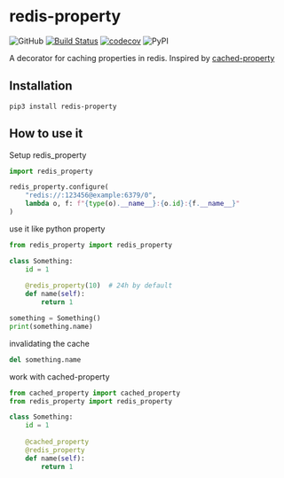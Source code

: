 # redis-property
![GitHub](https://img.shields.io/github/license/Ed-XCF/redis-property)
[![Build Status](https://app.travis-ci.com/Ed-XCF/redis-property.svg?branch=main)](https://app.travis-ci.com/Ed-XCF/redis-property)
[![codecov](https://codecov.io/gh/Ed-XCF/redis-property/branch/main/graph/badge.svg?token=J3HnAigB4J)](undefined)
![PyPI](https://img.shields.io/pypi/v/redis-property)

A decorator for caching properties in redis. Inspired by [cached-property](https://github.com/pydanny/cached-property)

## Installation
```shell
pip3 install redis-property
```

## How to use it

Setup redis_property

```python
import redis_property

redis_property.configure(
    "redis://:123456@example:6379/0", 
    lambda o, f: f"{type(o).__name__}:{o.id}:{f.__name__}"
)
```

use it like python property

```python
from redis_property import redis_property

class Something:
    id = 1
    
    @redis_property(10)  # 24h by default
    def name(self):
        return 1

something = Something()
print(something.name)
```

invalidating the cache

```python
del something.name
```

work with cached-property

```python
from cached_property import cached_property
from redis_property import redis_property

class Something:
    id = 1
    
    @cached_property
    @redis_property
    def name(self):
        return 1
```
